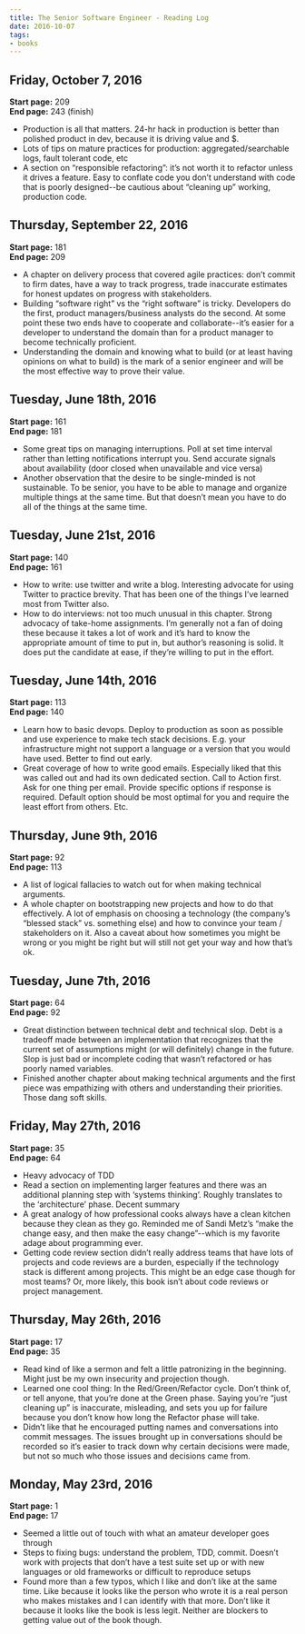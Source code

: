 ```yaml
---
title: The Senior Software Engineer - Reading Log
date: 2016-10-07
tags:
- books
---
```


## Friday, October 7, 2016

**Start page:** 209<br />**End page:** 243 (finish)

-   Production is all that matters. 24-hr hack in production is better than polished product in dev, because it is driving value and $.
-   Lots of tips on mature practices for production: aggregated/searchable logs, fault tolerant code, etc
-   A section on “responsible refactoring”: it’s not worth it to refactor unless it drives a feature. Easy to conflate code you don’t understand with code that is poorly designed--be cautious about “cleaning up” working, production code.

## Thursday, September 22, 2016

**Start page:** 181<br />**End page:** 209

-   A chapter on delivery process that covered agile practices: don’t commit to firm dates, have a way to track progress, trade inaccurate estimates for honest updates on progress with stakeholders.
-   Building “software right” vs the “right software” is tricky. Developers do the first, product managers/business analysts do the second. At some point these two ends have to cooperate and collaborate--it’s easier for a developer to understand the domain than for a product manager to become technically proficient.
-   Understanding the domain and knowing what to build (or at least having opinions on what to build) is the mark of a senior engineer and will be the most effective way to prove their value.

## Tuesday, June 18th, 2016

**Start page:** 161<br />**End page:** 181

-   Some great tips on managing interruptions. Poll at set time interval rather than letting notifications interrupt you. Send accurate signals about availability (door closed when unavailable and vice versa)
-   Another observation that the desire to be single-minded is not sustainable. To be senior, you have to be able to manage and organize multiple things at the same time. But that doesn’t mean you have to do all of the things at the same time.

## Tuesday, June 21st, 2016

**Start page:** 140<br />**End page:** 161

-   How to write: use twitter and write a blog. Interesting advocate for using Twitter to practice brevity. That has been one of the things I’ve learned most from Twitter also.
-   How to do interviews: not too much unusual in this chapter. Strong advocacy of take-home assignments. I’m generally not a fan of doing these because it takes a lot of work and it’s hard to know the appropriate amount of time to put in, but author’s reasoning is solid. It does put the candidate at ease, if they’re willing to put in the effort.

## Tuesday, June 14th, 2016

**Start page:** 113<br />**End page:** 140

-   Learn how to basic devops. Deploy to production as soon as possible and use experience to make tech stack decisions. E.g. your infrastructure might not support a language or a version that you would have used. Better to find out early.
-   Great coverage of how to write good emails. Especially liked that this was called out and had its own dedicated section. Call to Action first. Ask for one thing per email. Provide specific options if response is required. Default option should be most optimal for you and require the least effort from others. Etc.

## Thursday, June 9th, 2016

**Start page:** 92<br />**End page:** 113

-   A list of logical fallacies to watch out for when making technical arguments.
-   A whole chapter on bootstrapping new projects and how to do that effectively. A lot of emphasis on choosing a technology (the company’s “blessed stack” vs. something else) and how to convince your team / stakeholders on it. Also a caveat about how sometimes you might be wrong or you might be right but will still not get your way and how that’s ok.

## Tuesday, June 7th, 2016

**Start page:** 64<br />**End page:** 92

-   Great distinction between technical debt and technical slop. Debt is a tradeoff made between an implementation that recognizes that the current set of assumptions might (or will definitely) change in the future. Slop is just bad or incomplete coding that wasn’t refactored or has poorly named variables.
-   Finished another chapter about making technical arguments and the first piece was empathizing with others and understanding their priorities. Those dang soft skills.

## Friday, May 27th, 2016

**Start page:** 35<br />**End page:** 64

-   Heavy advocacy of TDD
-   Read a section on implementing larger features and there was an additional planning step with ‘systems thinking’. Roughly translates to the ‘architecture’ phase. Decent summary
-   A great analogy of how professional cooks always have a clean kitchen because they clean as they go. Reminded me of Sandi Metz’s “make the change easy, and then make the easy change”--which is my favorite adage about programming ever.
-   Getting code review section didn’t really address teams that have lots of projects and code reviews are a burden, especially if the technology stack is different among projects. This might be an edge case though for most teams? Or, more likely, this book isn’t about code reviews or project management.

## Thursday, May 26th, 2016

**Start page:** 17<br />**End page:** 35

-   Read kind of like a sermon and felt a little patronizing in the beginning. Might just be my own insecurity and projection though.
-   Learned one cool thing: In the Red/Green/Refactor cycle. Don’t think of, or tell anyone, that you’re done at the Green phase. Saying you’re “just cleaning up” is inaccurate, misleading, and sets you up for failure because you don’t know how long the Refactor phase will take.
-   Didn’t like that he encouraged putting names and conversations into commit messages. The issues brought up in conversations should be recorded so it’s easier to track down why certain decisions were made, but not so much who those issues and decisions came from.

## Monday, May 23rd, 2016

**Start page:** 1<br />**End page:** 17

-   Seemed a little out of touch with what an amateur developer goes through
-   Steps to fixing bugs: understand the problem, TDD, commit. Doesn’t work with projects that don’t have a test suite set up or with new languages or old frameworks or difficult to reproduce setups
-   Found more than a few typos, which I like and don’t like at the same time. Like because it looks like the person who wrote it is a real person who makes mistakes and I can identify with that more. Don’t like it because it looks like the book is less legit. Neither are blockers to getting value out of the book though.
